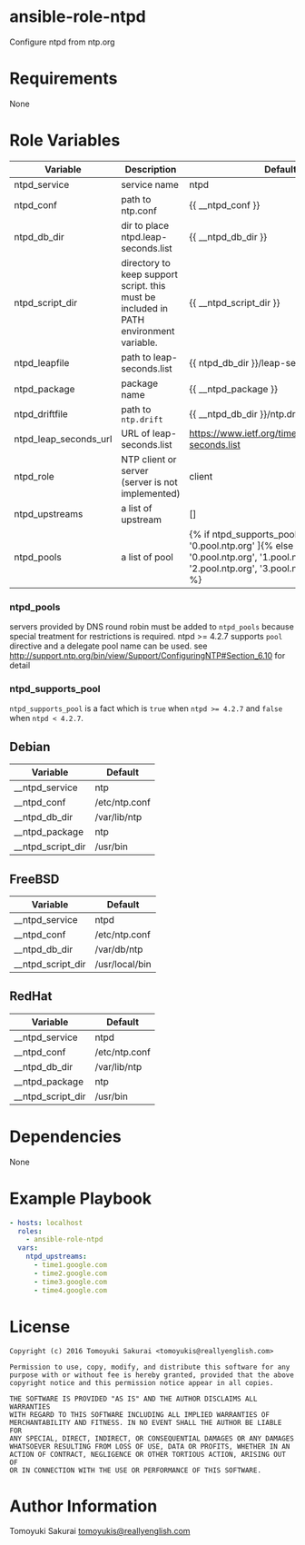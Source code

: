 # ansible-role-ntpd

Configure ntpd from ntp.org

# Requirements

None

# Role Variables

| Variable | Description | Default |
|----------|-------------|---------|
| ntpd\_service | service name | ntpd |
| ntpd\_conf | path to ntp.conf | {{ \_\_ntpd\_conf }} |
| ntpd\_db\_dir | dir to place ntpd.leap-seconds.list | {{ \_\_ntpd\_db\_dir }} |
| ntpd\_script\_dir | directory to keep support script. this must be included in PATH environment variable. | {{ \_\_ntpd\_script\_dir }} |
| ntpd\_leapfile | path to leap-seconds.list | {{ ntpd\_db\_dir }}/leap-seconds.list |
| ntpd\_package | package name | {{ \_\_ntpd\_package }} |
| ntpd\_driftfile | path to `ntp.drift` | {{ \_\_ntpd\_db\_dir }}/ntp.drift |
| ntpd\_leap\_seconds\_url | URL of leap-seconds.list | https://www.ietf.org/timezones/data/leap-seconds.list |
| ntpd\_role | NTP client or server (server is not implemented) | client |
| ntpd\_upstreams | a list of upstream | [] |
| ntpd\_pools | a list of pool | {% if ntpd_supports_pool %}[ '0.pool.ntp.org' ]{% else %}[ '0.pool.ntp.org', '1.pool.ntp.org', '2.pool.ntp.org', '3.pool.ntp.org' ]{% endif %} |

### ntpd_pools
  servers provided by DNS round robin must be added to `ntpd_pools` because
  special treatment for restrictions is required.
  ntpd >= 4.2.7 supports `pool` directive and a delegate pool name can be used.
  see http://support.ntp.org/bin/view/Support/ConfiguringNTP#Section_6.10 for detail

### ntpd_supports_pool
  `ntpd_supports_pool` is a fact which is `true` when `ntpd >= 4.2.7` and
  `false` when `ntpd < 4.2.7`.

## Debian

| Variable | Default |
|----------|---------|
| \_\_ntpd\_service | ntp |
| \_\_ntpd\_conf | /etc/ntp.conf |
| \_\_ntpd\_db\_dir | /var/lib/ntp |
| \_\_ntpd\_package | ntp |
| \_\_ntpd\_script\_dir | /usr/bin |

## FreeBSD

| Variable | Default |
|----------|---------|
| \_\_ntpd\_service | ntpd |
| \_\_ntpd\_conf | /etc/ntp.conf |
| \_\_ntpd\_db\_dir | /var/db/ntp |
| \_\_ntpd\_script\_dir | /usr/local/bin |

## RedHat

| Variable | Default |
|----------|---------|
| \_\_ntpd\_service | ntpd |
| \_\_ntpd\_conf | /etc/ntp.conf |
| \_\_ntpd\_db\_dir | /var/lib/ntp |
| \_\_ntpd\_package | ntp |
| \_\_ntpd\_script\_dir | /usr/bin |

# Dependencies

None

# Example Playbook

```yaml
- hosts: localhost
  roles:
    - ansible-role-ntpd
  vars:
    ntpd_upstreams:
      - time1.google.com
      - time2.google.com
      - time3.google.com
      - time4.google.com
```

# License

```
Copyright (c) 2016 Tomoyuki Sakurai <tomoyukis@reallyenglish.com>

Permission to use, copy, modify, and distribute this software for any
purpose with or without fee is hereby granted, provided that the above
copyright notice and this permission notice appear in all copies.

THE SOFTWARE IS PROVIDED "AS IS" AND THE AUTHOR DISCLAIMS ALL WARRANTIES
WITH REGARD TO THIS SOFTWARE INCLUDING ALL IMPLIED WARRANTIES OF
MERCHANTABILITY AND FITNESS. IN NO EVENT SHALL THE AUTHOR BE LIABLE FOR
ANY SPECIAL, DIRECT, INDIRECT, OR CONSEQUENTIAL DAMAGES OR ANY DAMAGES
WHATSOEVER RESULTING FROM LOSS OF USE, DATA OR PROFITS, WHETHER IN AN
ACTION OF CONTRACT, NEGLIGENCE OR OTHER TORTIOUS ACTION, ARISING OUT OF
OR IN CONNECTION WITH THE USE OR PERFORMANCE OF THIS SOFTWARE.
```

# Author Information

Tomoyuki Sakurai <tomoyukis@reallyenglish.com>
